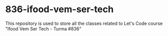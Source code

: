 # 836-ifood-vem-ser-tech
This repository is used to store all the classes related to Let's Code course "Ifood Vem Ser Tech - Turma #836"
